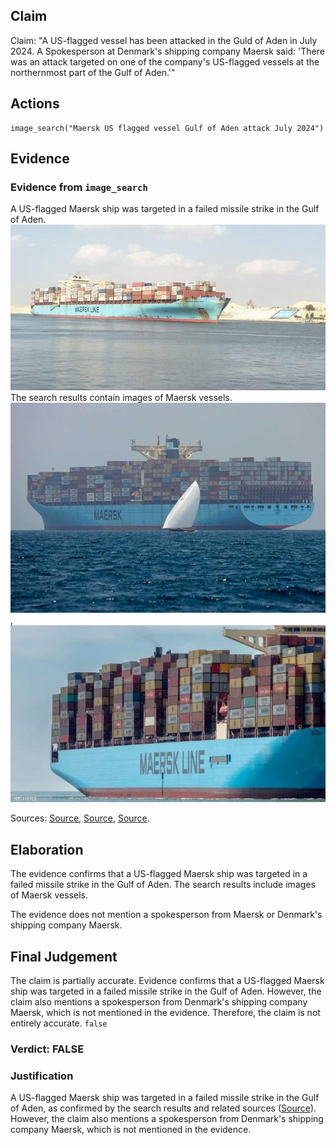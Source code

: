 ## Claim
Claim: "A US-flagged vessel has been attacked in the Guld of Aden in July 2024. A Spokesperson at Denmark's shipping company Maersk said: 'There was an attack targeted on one of the company's US-flagged vessels at the northernmost part of the Gulf of Aden.'"

## Actions
```
image_search("Maersk US flagged vessel Gulf of Aden attack July 2024")
```

## Evidence
### Evidence from `image_search`
A US-flagged Maersk ship was targeted in a failed missile strike in the Gulf of Aden. ![image 7900](media/2025-08-29_22-13-1756505623-067488.jpg) The search results contain images of Maersk vessels. ![image 7898](media/2025-08-29_22-13-1756505622-276070.jpg), ![image 7899](media/2025-08-29_22-13-1756505622-850112.jpg)

Sources: [Source](https://english.ahram.org.eg/News/527018.aspx), [Source](https://khabaragency.net/news214386.html), [Source](https://www.seatrade-maritime.com/containers/houthi-target-us-flagged-maersk-ship-in-failed-missile-strike).


## Elaboration
The evidence confirms that a US-flagged Maersk ship was targeted in a failed missile strike in the Gulf of Aden. The search results include images of Maersk vessels.

The evidence does not mention a spokesperson from Maersk or Denmark's shipping company Maersk.


## Final Judgement
The claim is partially accurate. Evidence confirms that a US-flagged Maersk ship was targeted in a failed missile strike in the Gulf of Aden. However, the claim also mentions a spokesperson from Denmark's shipping company Maersk, which is not mentioned in the evidence. Therefore, the claim is not entirely accurate. `false`


### Verdict: FALSE

### Justification
A US-flagged Maersk ship was targeted in a failed missile strike in the Gulf of Aden, as confirmed by the search results and related sources ([Source](https://www.seatrade-maritime.com/containers/houthi-target-us-flagged-maersk-ship-in-failed-missile-strike)). However, the claim also mentions a spokesperson from Denmark's shipping company Maersk, which is not mentioned in the evidence.
